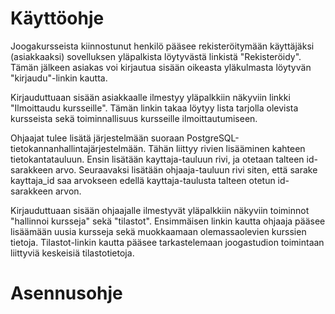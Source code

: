 # Käyttöohje

Joogakursseista kiinnostunut henkilö pääsee rekisteröitymään käyttäjäksi (asiakkaaksi) sovelluksen yläpalkista löytyvästä linkistä "Rekisteröidy". Tämän jälkeen asiakas voi kirjautua sisään oikeasta yläkulmasta löytyvän "kirjaudu"-linkin kautta. 

Kirjauduttuaan sisään asiakkaalle ilmestyy yläpalkkiin näkyviin linkki "Ilmoittaudu kursseille". Tämän linkin takaa löytyy lista tarjolla olevista kursseista sekä toiminnallisuus kursseille ilmoittautumiseen.

Ohjaajat tulee lisätä järjestelmään suoraan PostgreSQL-tietokannanhallintajärjestelmään. Tähän liittyy rivien lisääminen kahteen tietokantatauluun. Ensin lisätään kayttaja-tauluun rivi, ja otetaan talteen id-sarakkeen arvo. Seuraavaksi lisätään ohjaaja-tauluun rivi siten, että sarake kayttaja_id saa arvokseen edellä kayttaja-taulusta talteen otetun id-sarakkeen arvon. 

Kirjauduttuaan sisään ohjaajalle ilmestyvät yläpalkkiin näkyviin toiminnot "hallinnoi kursseja" sekä "tilastot". Ensimmäisen linkin kautta ohjaaja pääsee lisäämään uusia kursseja sekä muokkaamaan olemassaolevien kurssien tietoja. Tilastot-linkin kautta pääsee tarkastelemaan joogastudion toimintaan liittyviä keskeisiä tilastotietoja.

# Asennusohje